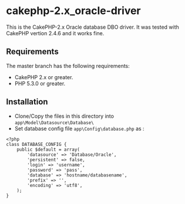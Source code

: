 cakephp-2.x_oracle-driver
=========================
This is the CakePHP-2.x Oracle database DBO driver. It was tested with CakePHP vertion 2.4.6 and it works fine.

## Requirements

The master branch has the following requirements:

* CakePHP 2.x or greater.
* PHP 5.3.0 or greater.

## Installation

* Clone/Copy the files in this directory into `app\Model\Datasource\Database\`
* Set database config file `app\Config\database.php` as :
```
<?php
class DATABASE_CONFIG {
	public $default = array(
		'datasource' => 'Database/Oracle',
		'persistent' => false,
		'login' => 'username',
		'password' => 'pass',
		'database' => 'hostname/databasename',
		'prefix' => '',
		'encoding' => 'utf8',
	);
}
```
